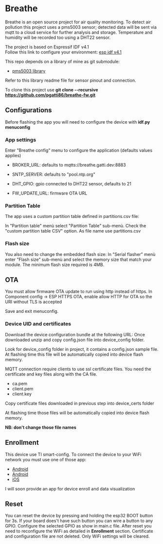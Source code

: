 # Breathe

Breathe is an open source project for air quality monitoring.
To detect air pollution this project uses a pms5003 sensor; detected data will be sent via mqtt to a cloud service for further analysis and storage.
Temperature and humidity will be recorded too using a DHT22 sensor.

The project is based on Espressif IDF v4.1  
Follow this link to configure your environment: [esp idf v4.1](https://docs.espressif.com/projects/esp-idf/en/v4.1/get-started/index.html)

This repo depends on a library of mine as git submodule:

- [pms5003 library](https://github.com/pgatti86/idf-pms5003)

Refer to this library readme file for sensor pinout and connection.

To clone this project use **git clone --recursive https://github.com/pgatti86/breathe-fw.git**

## Configurations

Before flashing the app you will need to configure the device with **idf.py menuconfig**

### App settings

Enter "Breathe config" menu to configure the application (defaults values applies)

- BROKER_URL: defaults to mqtts://breathe.gatti.dev:8883

- SNTP_SERVER: defaults to "pool.ntp.org"

- DHT_GPIO: gpio connected to DHT22 sensor, defaults to 21

- FW_UPDATE_URL: firmware OTA URL

### Partition Table

The app uses a custom partition table defined in partitions.csv file:

In "Partition table" menù select "Partition Table" sub-menù. Check the "custom partition table CSV" option.
As file name use partitions.csv

### Flash size

You also need to change the embedded flash size: In "Serial flasher" menù enter "Flash size" sub-menù and select the memory size that match your module. The minimum 
flash size required is 4MB.

## OTA

You must allow firmware OTA update to run using http instead of https.
In Component config -> ESP HTTPS OTA, enable allow HTTP for OTA so the URI without TLS is accepted

Save and exit menuconfig.

### Device UID and certificates

Download the device configuration bundle at the following URL:
Once downloaded unzip and copy config.json file into device_config folder.

Look for device_config folder in project, it contains a config.json sample file.
At flashing time this file will be automatically copied into device flash memory.

MQTT connection require clients to use ssl certificate files.
You need the certificate and key files along with the CA file.

- ca.pem
- client.pem
- client.key

Copy certificate files downloaded in previous step into device_certs folder

At flashing time those files will be automatically copied into device flash memory.

**NB: don't change those file names**

## Enrollment

This device use TI smart-config.
To connect the device to your WiFi network you must use one of those app:

- [Android](https://play.google.com/store/apps/details?id=com.dparts.esptouch&hl=it&gl=US)
- [Android](https://play.google.com/store/apps/details?id=com.khoazero123.iot_esptouch_demo&hl=it&gl=US)
- [iOS](https://apps.apple.com/us/app/espressif-esptouch/id1071176700)

I will soon provide an app for device enroll and data visualization

## Reset

You can reset the device by pressing and holding the esp32 BOOT button for 3s.
If your board does't have such button you can wire a button to any GPIO. 
Configure the selected GPIO as show in main.c file.
After reset you need to reconfigure the WiFi as detailed in **Enrollment** section.
Certificate and configuration file are not deleted. Only WiFi settings will be cleared.